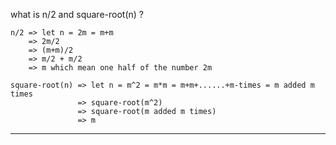 what is n/2 and square-root(n) ?
    
    n/2 => let n = 2m = m+m
        => 2m/2 
        => (m+m)/2
        => m/2 + m/2
        => m which mean one half of the number 2m

    square-root(n) => let n = m^2 = m*m = m+m+......+m-times = m added m times
                   => square-root(m^2) 
                   => square-root(m added m times)
                   => m
---

